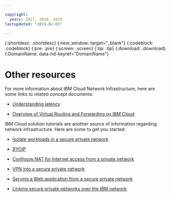 ```yaml
---

copyright:
  years: 2017, 2018, 2019
lastupdated: "2019-02-03"

---
```


{:shortdesc: .shortdesc}
{:new_window: target="_blank"}
{:codeblock: .codeblock}
{:pre: .pre}
{:screen: .screen}
{:tip: .tip}
{:download: .download}
{:DomainName: data-hd-keyref="DomainName"}

# Other resources

For more information about IBM Cloud Network Infrastructure, here are some links to related concept documents:

* [Understanding latency](/docs/infrastructure/direct-link?topic=direct-link-understanding-latency)

* [Overview of Virtual Routing and Forwarding on IBM Cloud](/docs/infrastructure/direct-link?topic=direct-link-overview-of-virtual-routing-and-forwarding-vrf-on-ibm-cloud)

IBM Cloud solution tutorials are another source of information regarding network infrastructure. Here are some to get you started:

* [Isolate workloads in a secure private network](/docs/tutorials?topic=solution-tutorials-secure-network-enclosure)

* [BYOIP](/docs/tutorials?topic=solution-tutorials-byoip)

* [Configure NAT for Internet access from a private network](/docs/tutorials?topic=solution-tutorials-nat-config-private)

* [VPN into a secure private network](/docs/tutorials?topic=solution-tutorials-configuring-IPSEC-VPN)

* [Serving a Web application from a secure private network](/docs/tutorials?topic=solution-tutorials-web-app-private-network)

* [Linking secure private networks over the IBM network](/docs/tutorials?topic=solution-tutorials-vlan-spanning#)

